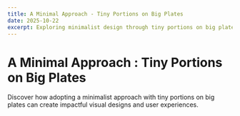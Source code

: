 ```yaml
---
title: A Minimal Approach - Tiny Portions on Big Plates
date: 2025-10-22
excerpt: Exploring minimalist design through tiny portions on big plates
---
```


# A Minimal Approach : Tiny Portions on Big Plates

Discover how adopting a minimalist approach with tiny portions on big plates can create impactful visual designs and user experiences.
